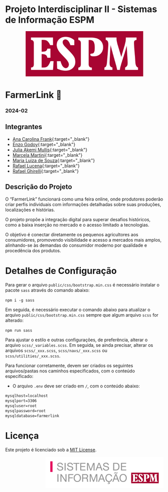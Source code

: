 # Projeto Interdisciplinar II - Sistemas de Informação ESPM

<p align="center">
    <a href="https://www.espm.br/cursos-de-graduacao/sistemas-de-informacao/"><img src="https://raw.githubusercontent.com/tech-espm/misc-template/main/logo.png" alt="Sistemas de Informação ESPM" style="width: 375px;"/></a>
</p>

# FarmerLink 🌱

### 2024-02

## Integrantes

- [Ana Carolina Frank](https://github.com/tech-espm/){:target="\_blank"}
- [Enzo Godoy](https://github.com/tech-espm/){:target="\_blank"}
- [Julia Akemi Mullis](https://github.com/tech-espm/){:target="\_blank"}
- [Marcela Martini](https://github.com/tech-espm/){:target="\_blank"}
- [Maria Luiza de Souza](https://github.com/tech-espm/){:target="\_blank"}
- [Rafael Lucena](https://github.com/tech-espm/){:target="\_blank"}
- [Rafael Ghirelli](https://github.com/tech-espm/){:target="\_blank"}

## Descrição do Projeto

O “FarmerLink” funcionará como uma feira online, onde produtores poderão criar perfis individuais com informações detalhadas sobre suas produções, localizações e histórias.

O projeto propõe a integração digital para superar desafios históricos, como a baixa inserção no mercado e o acesso limitado a tecnologias.

O objetivo é conectar diretamente os pequenos agricultores aos consumidores, promovendo visibilidade e acesso a mercados mais amplos, alinhando-se às demandas do consumidor moderno por qualidade e procedência dos produtos.

# Detalhes de Configuração

Para gerar o arquivo `public/css/bootstrap.min.css` é necessário instalar o pacote `sass` através do comando abaixo:

`npm i -g sass`

Em seguida, é necessário executar o comando abaixo para atualizar o arquivo `public/css/bootstrap.min.css` sempre que algum arquivo `scss` for alterado:

`npm run sass`

Para ajustar o estilo e outras configurações, de preferência, alterar o arquivo `scss/_variables.scss`. Em seguida, se ainda precisar, alterar os arquivos `scss/_xxx.scss`, `scss/navs/_xxx.scss` ou `scss/utilities/_xxx.scss`.

Para funcionar corretamente, devem ser criados os seguintes arquivos/pastas nos caminhos especificados, com o conteúdo especificado:

- O arquivo `.env` deve ser criado em `/`, com o conteúdo abaixo:

```
mysqlhost=localhost
mysqlport=3306
mysqluser=root
mysqlpassword=root
mysqldatabase=farmerlink
```

# Licença

Este projeto é licenciado sob a [MIT License](https://github.com/tech-espm/misc-template/blob/main/LICENSE).

<p align="right">
    <a href="https://www.espm.br/cursos-de-graduacao/sistemas-de-informacao/"><img src="https://raw.githubusercontent.com/tech-espm/misc-template/main/logo-si-512.png" alt="Sistemas de Informação ESPM" style="width: 375px;"/></a>
</p>
